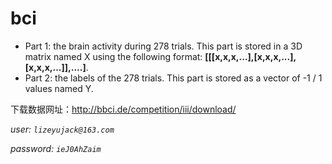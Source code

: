 # bci
- Part 1: the brain activity during 278 trials. This part is stored in a 3D matrix named X using the following format: **[[[x,x,x,...],[x,x,x,...],[x,x,x,...]],....]**.
- Part 2: the labels of the 278 trials. This part is stored as a vector of -1 / 1 values named Y.

下载数据网址：http://bbci.de/competition/iii/download/

*user: ```lizeyujack@163.com```*

*password: ```ieJ0AhZaim```*


